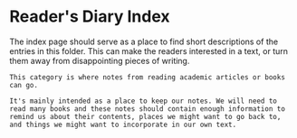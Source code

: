 # Reader's Diary Index

The index page should serve as a place to find short descriptions of the entries in this folder. This can make the readers interested in a text, or turn them away from disappointing pieces of writing.

```ad-tip
This category is where notes from reading academic articles or books can go.
```

```ad-zuzka
It's mainly intended as a place to keep our notes. We will need to read many books and these notes should contain enough information to remind us about their contents, places we might want to go back to, and things we might want to incorporate in our own text. 
```

